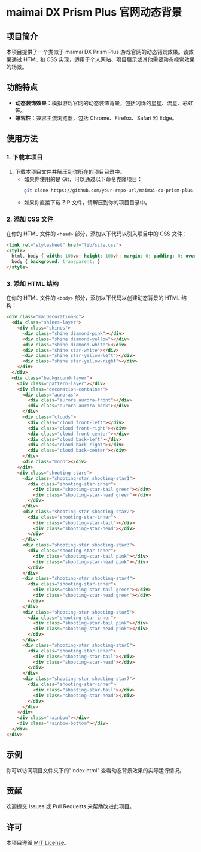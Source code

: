 # maimai DX Prism Plus 官网动态背景

## 项目简介
本项目提供了一个类似于 maimai DX Prism Plus 游戏官网的动态背景效果。该效果通过 HTML 和 CSS 实现，适用于个人网站、项目展示或其他需要动态视觉效果的场景。

## 功能特点
- **动态装饰效果**：模拟游戏官网的动态装饰背景，包括闪烁的星星、流星、彩虹等。
- **兼容性**：兼容主流浏览器，包括 Chrome、Firefox、Safari 和 Edge。

## 使用方法
### 1. 下载本项目
1. 下载本项目文件并解压到你所在的项目目录中。
   - 如果你使用的是 Git，可以通过以下命令克隆项目：
     ```bash
     git clone https://github.com/your-repo-url/maimai-dx-prism-plus-background.git
     ```
   - 如果你直接下载 ZIP 文件，请解压到你的项目目录中。

### 2. 添加 CSS 文件
在你的 HTML 文件的 `<head>` 部分，添加以下代码以引入项目中的 CSS 文件：
```html
<link rel="stylesheet" href="lib/site.css">
<style>
  html, body { width: 100vw; height: 100vh; margin: 0; padding: 0; overflow: hidden; }
  body { background: transparent; }
</style>
```

### 3. 添加 HTML 结构
在你的 HTML 文件的 `<body>` 部分，添加以下代码以创建动态背景的 HTML 结构：
```html
<div class="maiDecorationBg">
  <div class="shines-layer">
    <div class="shines">
      <div class="shine diamond-pink"></div>
      <div class="shine diamond-yellow"></div>
      <div class="shine diamond-white"></div>
      <div class="shine star-white"></div>
      <div class="shine star-yellow-left"></div>
      <div class="shine star-yellow-right"></div>
    </div>
  </div>
  <div class="background-layer">
    <div class="pattern-layer"></div>
    <div class="decoration-container">
      <div class="auroras">
        <div class="aurora aurora-front"></div>
        <div class="aurora aurora-back"></div>
      </div>
      <div class="clouds">
        <div class="cloud front-left"></div>
        <div class="cloud front-right"></div>
        <div class="cloud front-center"></div>
        <div class="cloud back-left"></div>
        <div class="cloud back-right"></div>
        <div class="cloud back-center"></div>
      </div>
      <div class="moon"></div>
    </div>
    <div class="shooting-stars">
      <div class="shooting-star shooting-star1">
        <div class="shooting-star-inner">
          <div class="shooting-star-tail green"></div>
          <div class="shooting-star-head green"></div>
        </div>
      </div>
      <div class="shooting-star shooting-star2">
        <div class="shooting-star-inner">
          <div class="shooting-star-tail"></div>
          <div class="shooting-star-head"></div>
        </div>
      </div>
      <div class="shooting-star shooting-star3">
        <div class="shooting-star-inner">
          <div class="shooting-star-tail pink"></div>
          <div class="shooting-star-head pink"></div>
        </div>
      </div>
      <div class="shooting-star shooting-star4">
        <div class="shooting-star-inner">
          <div class="shooting-star-tail green"></div>
          <div class="shooting-star-head green"></div>
        </div>
      </div>
      <div class="shooting-star shooting-star5">
        <div class="shooting-star-inner">
          <div class="shooting-star-tail pink"></div>
          <div class="shooting-star-head pink"></div>
        </div>
      </div>
      <div class="shooting-star shooting-star6">
        <div class="shooting-star-inner">
          <div class="shooting-star-tail"></div>
          <div class="shooting-star-head"></div>
        </div>
      </div>
      <div class="shooting-star shooting-star7">
        <div class="shooting-star-inner">
          <div class="shooting-star-tail"></div>
          <div class="shooting-star-head"></div>
        </div>
      </div>
    </div>
    <div class="rainbow"></div>
    <div class="rainbow-bottom"></div>
  </div>
</div>
```

## 示例
你可以访问项目文件夹下的"index.html" 查看动态背景效果的实际运行情况。

## 贡献
欢迎提交 Issues 或 Pull Requests 来帮助改进此项目。

## 许可
本项目遵循 [MIT License](LICENSE)。
